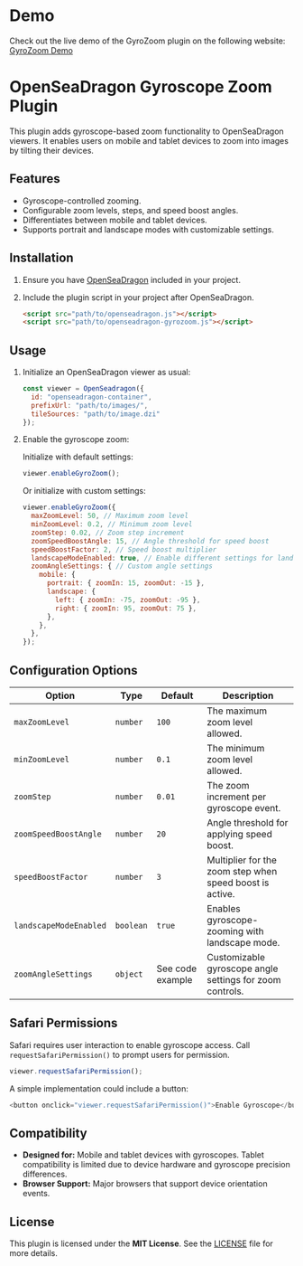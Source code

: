 # Demo
Check out the live demo of the GyroZoom plugin on the following website: [GyroZoom Demo](https://candid-clafoutis-f914ff.netlify.app/)

# OpenSeaDragon Gyroscope Zoom Plugin

This plugin adds gyroscope-based zoom functionality to OpenSeaDragon viewers. It enables users on mobile and tablet devices to zoom into images by tilting their devices.

## Features

- Gyroscope-controlled zooming.
- Configurable zoom levels, steps, and speed boost angles.
- Differentiates between mobile and tablet devices.
- Supports portrait and landscape modes with customizable settings.

## Installation

1. Ensure you have [OpenSeaDragon](https://openseadragon.github.io/) included in your project.
2. Include the plugin script in your project after OpenSeaDragon.

    ```html
    <script src="path/to/openseadragon.js"></script>
    <script src="path/to/openseadragon-gyrozoom.js"></script>
    ```

## Usage

1. Initialize an OpenSeaDragon viewer as usual:

    ```javascript
    const viewer = OpenSeadragon({
      id: "openseadragon-container",
      prefixUrl: "path/to/images/",
      tileSources: "path/to/image.dzi"
    });
    ```

2. Enable the gyroscope zoom:

    Initialize with default settings:
   ```javascript
   viewer.enableGyroZoom();
   ```

    Or initialize with custom settings:
    ```javascript
    viewer.enableGyroZoom({
      maxZoomLevel: 50, // Maximum zoom level
      minZoomLevel: 0.2, // Minimum zoom level
      zoomStep: 0.02, // Zoom step increment
      zoomSpeedBoostAngle: 15, // Angle threshold for speed boost
      speedBoostFactor: 2, // Speed boost multiplier
      landscapeModeEnabled: true, // Enable different settings for landscape mode
      zoomAngleSettings: { // Custom angle settings
        mobile: {
          portrait: { zoomIn: 15, zoomOut: -15 },
          landscape: {
            left: { zoomIn: -75, zoomOut: -95 },
            right: { zoomIn: 95, zoomOut: 75 },
          },
        },
      },
    });
    ```

## Configuration Options

| Option                 | Type      | Default | Description                                                    |
|------------------------|-----------|---------|----------------------------------------------------------------|
| `maxZoomLevel`         | `number`  | `100`   | The maximum zoom level allowed.                               |
| `minZoomLevel`         | `number`  | `0.1`   | The minimum zoom level allowed.                               |
| `zoomStep`             | `number`  | `0.01`  | The zoom increment per gyroscope event.                       |
| `zoomSpeedBoostAngle`  | `number`  | `20`    | Angle threshold for applying speed boost.                     |
| `speedBoostFactor`     | `number`  | `3`     | Multiplier for the zoom step when speed boost is active.      |
| `landscapeModeEnabled` | `boolean` | `true`  | Enables gyroscope-zooming with landscape mode.                |
| `zoomAngleSettings`    | `object`  | See code example | Customizable gyroscope angle settings for zoom controls. |

## Safari Permissions

Safari requires user interaction to enable gyroscope access. Call `requestSafariPermission()` to prompt users for permission.

```javascript
viewer.requestSafariPermission();
```

A simple implementation could include a button:
```javascript
<button onclick="viewer.requestSafariPermission()">Enable Gyroscope</button>
```

## Compatibility

- **Designed for:** Mobile and tablet devices with gyroscopes. Tablet compatibility is limited due to device hardware and gyroscope precision differences.
- **Browser Support:** Major browsers that support device orientation events.

## License

This plugin is licensed under the **MIT License**. See the [LICENSE](LICENSE) file for more details.
